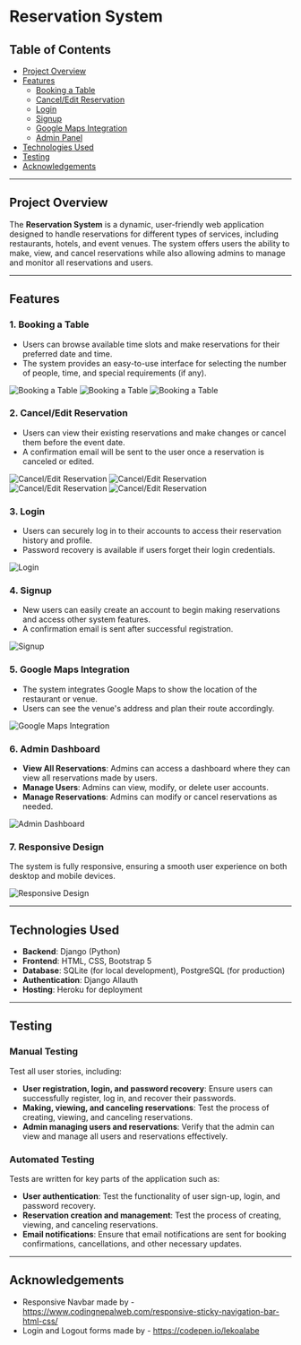 # Reservation System

## Table of Contents
- [Project Overview](#project-overview)
- [Features](#features)
  - [Booking a Table](#booking-a-table)
  - [Cancel/Edit Reservation](#canceledit-reservation)
  - [Login](#login)
  - [Signup](#signup)
  - [Google Maps Integration](#google-maps-integration)
  - [Admin Panel](#admin-dashboard)
- [Technologies Used](#technologies-used)
- [Testing](#testing)
- [Acknowledgements](#acknowledgements)

---

## Project Overview

The **Reservation System** is a dynamic, user-friendly web application designed to handle reservations for different types of services, including restaurants, hotels, and event venues. The system offers users the ability to make, view, and cancel reservations while also allowing admins to manage and monitor all reservations and users.

---

## Features

### 1. **Booking a Table**
   - Users can browse available time slots and make reservations for their preferred date and time.
   - The system provides an easy-to-use interface for selecting the number of people, time, and special requirements (if any).

   ![Booking a Table](staticfiles/images/booking_table.JPG)
   ![Booking a Table](static/images/booking_table2.JPG)
   ![Booking a Table](static/images/booking_success.JPG)

### 2. **Cancel/Edit Reservation**
   - Users can view their existing reservations and make changes or cancel them before the event date.
   - A confirmation email will be sent to the user once a reservation is canceled or edited.

   ![Cancel/Edit Reservation](static/images/edit_cancel_booking.JPG)
   ![Cancel/Edit Reservation](static/images/edit_reservation.JPG)
   ![Cancel/Edit Reservation](static/images/cancel_reservation.JPG)
   ![Cancel/Edit Reservation](static/images/canceled.JPG)

### 3. **Login**
   - Users can securely log in to their accounts to access their reservation history and profile.
   - Password recovery is available if users forget their login credentials.

   ![Login](static/images/login.JPG)

### 4. **Signup**
   - New users can easily create an account to begin making reservations and access other system features.
   - A confirmation email is sent after successful registration.

   ![Signup](static/images/sigup.JPG)

### 5. **Google Maps Integration**
   - The system integrates Google Maps to show the location of the restaurant or venue.
   - Users can see the venue's address and plan their route accordingly.

   ![Google Maps Integration](static/images/google_maps.JPG)

### 6. **Admin Dashboard**
   - **View All Reservations**: Admins can access a dashboard where they can view all reservations made by users.
   - **Manage Users**: Admins can view, modify, or delete user accounts.
   - **Manage Reservations**: Admins can modify or cancel reservations as needed.

   ![Admin Dashboard](static/images/admin.JPG)

### 7. **Responsive Design**
   The system is fully responsive, ensuring a smooth user experience on both desktop and mobile devices.

   ![Responsive Design](static/images/booking-table.png)

---

## Technologies Used

- **Backend**: Django (Python)
- **Frontend**: HTML, CSS, Bootstrap 5
- **Database**: SQLite (for local development), PostgreSQL (for production)
- **Authentication**: Django Allauth
- **Hosting**: Heroku for deployment

---

## Testing

### Manual Testing
Test all user stories, including:
- **User registration, login, and password recovery**: Ensure users can successfully register, log in, and recover their passwords.
- **Making, viewing, and canceling reservations**: Test the process of creating, viewing, and canceling reservations.
- **Admin managing users and reservations**: Verify that the admin can view and manage all users and reservations effectively.

### Automated Testing
Tests are written for key parts of the application such as:
- **User authentication**: Test the functionality of user sign-up, login, and password recovery.
- **Reservation creation and management**: Test the process of creating, viewing, and canceling reservations.
- **Email notifications**: Ensure that email notifications are sent for booking confirmations, cancellations, and other necessary updates.

---

## Acknowledgements
- Responsive Navbar made by - https://www.codingnepalweb.com/responsive-sticky-navigation-bar-html-css/
- Login and Logout forms made by - https://codepen.io/lekoalabe




